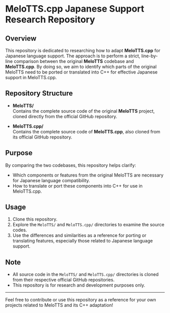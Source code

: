 # MeloTTS.cpp Japanese Support Research Repository

## Overview

This repository is dedicated to researching how to adapt **MeloTTS.cpp** for Japanese language support. The approach is to perform a strict, line-by-line comparison between the original **MeloTTS** codebase and **MeloTTS.cpp**. By doing so, we aim to identify which parts of the original MeloTTS need to be ported or translated into C++ for effective Japanese support in MeloTTS.cpp.

## Repository Structure

- **MeloTTS/**  
  Contains the complete source code of the original **MeloTTS** project, cloned directly from the official GitHub repository.

- **MeloTTS.cpp/**  
  Contains the complete source code of **MeloTTS.cpp**, also cloned from its official GitHub repository.

## Purpose

By comparing the two codebases, this repository helps clarify:
- Which components or features from the original MeloTTS are necessary for Japanese language compatibility.
- How to translate or port these components into C++ for use in MeloTTS.cpp.

## Usage

1. Clone this repository.
2. Explore the `MeloTTS/` and `MeloTTS.cpp/` directories to examine the source codes.
3. Use the differences and similarities as a reference for porting or translating features, especially those related to Japanese language support.

## Note

- All source code in the `MeloTTS/` and `MeloTTS.cpp/` directories is cloned from their respective official GitHub repositories.
- This repository is for research and development purposes only.

---

Feel free to contribute or use this repository as a reference for your own projects related to MeloTTS and its C++ adaptation!
